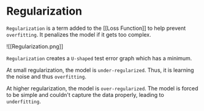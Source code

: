 # Regularization
`Regularization` is a term added to the [[Loss Function]] to help prevent `overfitting`.
It penalizes the model if it gets too complex.

![[Regularization.png]]

`Regularization` creates a `U-shaped` test error graph which has a minimum. 

At small regularization, the model is `under-regularized`. 
Thus, it is learning the noise and thus `overfitting`.

At higher regularization, the model is `over-regularized`.
The model is forced to be simple and couldn't capture the data properly, leading to `underfitting`.